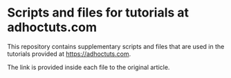 # Scripts and files for tutorials at adhoctuts.com
This repository contains supplementary scripts and files that are used in the tutorials provided at https://adhoctuts.com.

The link is provided inside each file to the original article.
